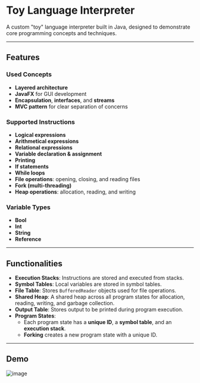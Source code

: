 # **Toy Language Interpreter**

A custom "toy" language interpreter built in Java, designed to demonstrate core programming concepts and techniques.

---

## **Features**

### **Used Concepts**
- **Layered architecture**
- **JavaFX** for GUI development
- **Encapsulation**, **interfaces**, and **streams**
- **MVC pattern** for clear separation of concerns

### **Supported Instructions**
- **Logical expressions**
- **Arithmetical expressions**
- **Relational expressions**
- **Variable declaration & assignment**
- **Printing**
- **If statements**
- **While loops**
- **File operations**: opening, closing, and reading files
- **Fork (multi-threading)**
- **Heap operations**: allocation, reading, and writing

### **Variable Types**
- **Bool**
- **Int**
- **String**
- **Reference**

---

## **Functionalities**

- **Execution Stacks**: Instructions are stored and executed from stacks.
- **Symbol Tables**: Local variables are stored in symbol tables.
- **File Table**: Stores `BufferedReader` objects used for file operations.
- **Shared Heap**: A shared heap across all program states for allocation, reading, writing, and garbage collection.
- **Output Table**: Stores output to be printed during program execution.
- **Program States**:
  - Each program state has a **unique ID**, a **symbol table**, and an **execution stack**.
  - **Forking** creates a new program state with a unique ID.

---

## **Demo**
![image](https://github.com/user-attachments/assets/2a3247df-254b-4e77-989f-a555b9fa4315)


